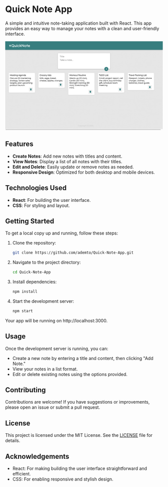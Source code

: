 # Quick Note App

A simple and intuitive note-taking application built with React. This app provides an easy way to manage your notes with a clean and user-friendly interface.

![Quick Note App Screenshot](./src/quick-note.png)

## Features

- **Create Notes**: Add new notes with titles and content.
- **View Notes**: Display a list of all notes with their titles.
- **Edit and Delete**: Easily update or remove notes as needed.
- **Responsive Design**: Optimized for both desktop and mobile devices.

## Technologies Used

- **React**: For building the user interface.
- **CSS**: For styling and layout.

## Getting Started

To get a local copy up and running, follow these steps:

1. Clone the repository:

   ```bash
   git clone https://github.com/ademto/Quick-Note-App.git
   ```

2. Navigate to the project directory:

   ```bash
   cd Quick-Note-App
   ```

3. Install dependencies:

   ```bash
   npm install
   ```

4. Start the development server:
   ```bash
   npm start
   ```

Your app will be running on http://localhost:3000.

## Usage

Once the development server is running, you can:

- Create a new note by entering a title and content, then clicking "Add Note."
- View your notes in a list format.
- Edit or delete existing notes using the options provided.

## Contributing

Contributions are welcome! If you have suggestions or improvements, please open an issue or submit a pull request.

## License

This project is licensed under the MIT License. See the [LICENSE](LICENSE) file for details.

## Acknowledgements

- React: For making building the user interface straightforward and efficient.
- CSS: For enabling responsive and stylish design.
